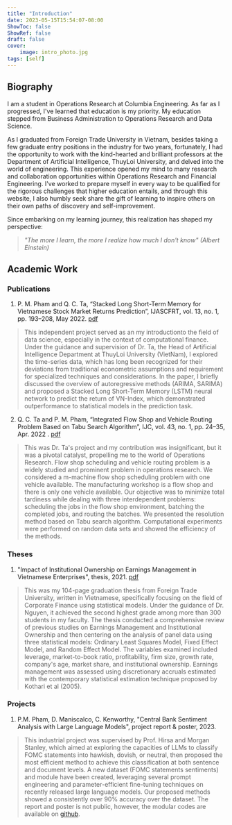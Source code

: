 ```yaml
---
title: "Introduction"
date: 2023-05-15T15:54:07-08:00
ShowToc: false
ShowRef: false
draft: false
cover:
    image: intro_photo.jpg
tags: [self]
---
```

## Biography

I am a student in Operations Research at Columbia Engineering. As far as I progressed, I've learned that education is my priority. My education stepped from Business Administration to Operations Research and Data Science.

As I graduated from Foreign Trade University in Vietnam, besides taking a few graduate entry positions in the industry for two years, fortunately, I had the opportunity to work with the kind-hearted and brilliant professors at the Department of Artificial Intelligence, ThuyLoi University, and delved into the world of engineering. This experience opened my mind to many research and collaboration opportunities within Operations Research and Financial Engineering. I've worked to prepare myself in every way to be qualified for the rigorous challenges that higher education entails, and through this website, I also humbly seek share the gift of learning to inspire others on their own paths of discovery and self-improvement.

Since embarking on my learning journey, this realization has shaped my perspective: 
> *"The more I learn, the more I realize how much I don't know" (Albert Einstein)*

## Academic Work
### Publications
1. P. M. Pham and Q. C. Ta, “Stacked Long Short-Term Memory for Vietnamese Stock Market Returns Prediction”, IJASCFRT, vol. 13, no. 1, pp. 193–208, May 2022. [pdf](https://ijascfrtjournal.isrra.org/index.php/Applied_Sciences_Journal/article/view/1237/68)

> This independent project served as an my introductionto the field of data science, especially in the context of computational finance. Under the guidance and supervision of Dr. Ta, the Head of Artificial Intelligence Department at ThuyLoi University (VietNam), I explored the time-series data, which has long been recognized for their deviations from traditional econometric assumptions and requirement for specialized techniques and considerations. In the paper, I briefly discussed the overview of autoregressive methods (ARIMA, SARIMA) and proposed a Stacked  Long  Short-Term  Memory  (LSTM)  neural  network to predict the return of VN-Index, which demonstrated outperformance to statistical models in the prediction task.

2. Q. C. Ta and P. M. Pham, “Integrated Flow Shop and Vehicle Routing Problem Based on Tabu Search Algorithm”, IJC, vol. 43, no. 1, pp. 24–35, Apr. 2022 . [pdf](https://ijcjournal.org/index.php/InternationalJournalOfComputer/article/view/1927/714)

> This was Dr. Ta's project and my contribution was insignificant, but it was a pivotal catalyst, propelling me to the world of Operations Research. Flow shop scheduling and vehicle routing problem is a widely studied and prominent problem in operations research. We considered a m-machine flow shop scheduling problem with one vehicle available. The manufacturing workshop is a flow shop and there is only one vehicle available. Our objective was to minimize total tardiness while dealing with three interdependent problems: scheduling the jobs in the flow shop environment, batching the completed jobs, and routing the batches. We presented the resolution method based on Tabu search algorithm. Computational experiments were performed on random data sets and showed the efficiency of the methods.

### Theses
1. "Impact of Institutional Ownership on Earnings Management in Vietnamese Enterprises", thesis, 2021. [pdf](https://www.researchgate.net/publication/348406146_ANH_HUONG_CUA_SO_HUU_TO_CHUC_DEN_HOAT_DONG_QUAN_TRI_LOI_NHUAN_TAI_CAC_DOANH_NGHIEP_VIET_NAM#fullTextFileContent)

> This was my 104-page graduation thesis from Foreign Trade University, written in Vietnamese, specifically focusing on the field of Corporate Finance using statistical models. Under the guidance of Dr. Nguyen, it achieved the second highest grade among more than 300 students in my faculty. The thesis conducted a comprehensive review of previous studies on Earnings Management and Institutional Ownership and then centering on the analysis of panel data using three statistical models: Ordinary Least Squares Model, Fixed Effect Model, and Random Effect Model. The variables examined included leverage, market-to-book ratio, profitability, firm size, growth rate, company's age, market share, and institutional ownership. Earnings management was assessed using discretionary accruals estimated with the contemporary statistical estimation technique proposed by Kоthаri et al (2005).

### Projects

1. P.M. Pham, D. Maniscalco, C. Kenworthy, "Central Bank Sentiment Analysis with Large Language Models", project report & poster, 2023.

> This industrial project was supervised by Prof. Hirsa and Morgan Stanley, which aimed at exploring the capacities of LLMs to classify 
FOMC statements into hawkish, dovish, or neutral, then proposed the most efficient method to achieve this classification at both sentence and document levels. A new dataset (FOMC statements sentiments) and module have been created, leveraging several prompt engineering and parameter-efficient fine-tuning techniques on recently released large language models. Our proposed methods showed a consistently over 90% accuracy over the dataset. The report and poster is not public, however, the modular codes are available on [github](https://github.com/maiphuongpham/FOMCSentiments).
